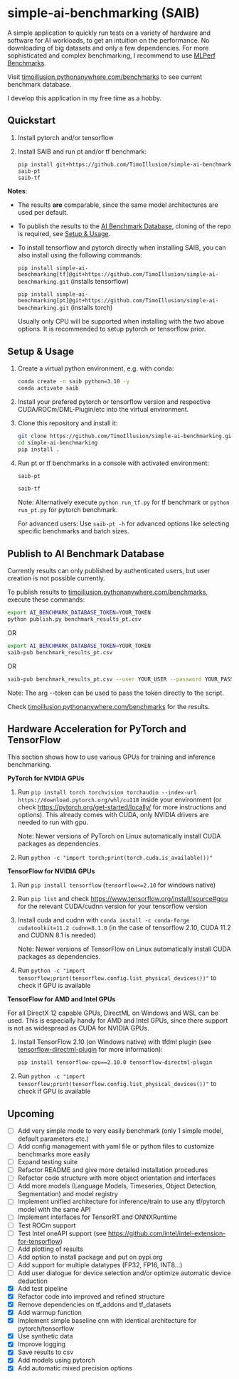 # simple-ai-benchmarking (SAIB)

A simple application to quickly run tests on a variety of hardware and software for AI workloads, to get an intuition on the performance. No downloading of big datasets and only a few dependencies. For more sophisticated and complex benchmarking, I recommend to use [MLPerf Benchmarks](https://mlcommons.org/benchmarks/). 

Visit [timoillusion.pythonanywhere.com/benchmarks](https://timoillusion.pythonanywhere.com/benchmarks) to see current benchmark database.

I develop this application in my free time as a hobby.

## Quickstart

1. Install pytorch and/or tensorflow

2. Install SAIB and run pt and/or tf benchmark:

   ```bash
   pip install git+https://github.com/TimoIllusion/simple-ai-benchmarking.git
   saib-pt
   saib-tf
   ```  

**Notes**:
- The results **are** comparable, since the same model architectures are used per default.
- To publish the results to the [AI Benchmark Database](https://timoillusion.pythonanywhere.com/benchmarks), cloning of the repo is required, see [Setup & Usage](https://github.com/TimoIllusion/simple-ai-benchmarking/tree/main#setup--usage).
- To install tensorflow and pytorch directly when installing SAIB, you can also install using the following commands:
  
  `pip install simple-ai-benchmarking[tf]@git+https://github.com/TimoIllusion/simple-ai-benchmarking.git` (installs tensorflow)
   
  `pip install simple-ai-benchmarking[pt]@git+https://github.com/TimoIllusion/simple-ai-benchmarking.git` (installs torch)
  
  Usually only CPU will be supported when installing with the two above options. It is recommended to setup pytorch or tensorflow prior.  

## Setup & Usage

1. Create a virtual python environment, e.g. with conda:  

   ```bash
   conda create -n saib python=3.10 -y
   conda activate saib
   ```

2. Install your prefered pytorch or tensorflow version and respective CUDA/ROCm/DML-Plugin/etc into the virtual environment.

3. Clone this repository and install it:

   ```bash
   git clone https://github.com/TimoIllusion/simple-ai-benchmarking.git
   cd simple-ai-benchmarking
   pip install .
   ```

6. Run pt or tf benchmarks in a console with activated environment:

   ```bash
   saib-pt
   ```
   ```bash
   saib-tf
   ```

   Note: Alternatively execute `python run_tf.py` for tf benchmark or `python run_pt.py` for pytorch benchmark.  

   For advanced users: Use `saib-pt -h` for advanced options like selecting specific benchmarks and batch sizes.
   

## Publish to AI Benchmark Database

Currently results can only published by authenticated users, but user creation is not possible currently. 

To publish results to [timoillusion.pythonanywhere.com/benchmarks](https://timoillusion.pythonanywhere.com/benchmarks), execute these commands:

```bash
export AI_BENCHMARK_DATABASE_TOKEN=YOUR_TOKEN  
python publish.py benchmark_results_pt.csv
```

OR  
    
```bash
export AI_BENCHMARK_DATABASE_TOKEN=YOUR_TOKEN  
saib-pub benchmark_results_pt.csv
```

OR

```bash
saib-pub benchmark_results_pt.csv --user YOUR_USER --password YOUR_PASSWORD
```

Note: The arg --token can be used to pass the token directly to the script.

Check [timoillusion.pythonanywhere.com/benchmarks](https://timoillusion.pythonanywhere.com/benchmarks) for the results.

## Hardware Acceleration for PyTorch and TensorFlow

This section shows how to use various GPUs for training and inference benchmarking.

**PyTorch for NVIDIA GPUs**

1. Run `pip install torch torchvision torchaudio --index-url https://download.pytorch.org/whl/cu118` inside your environment (or check https://pytorch.org/get-started/locally/ for more instructions and options). This already comes with CUDA, only NVIDIA drivers are needed to run with gpu.

   Note: Newer versions of PyTorch on Linux automatically install CUDA packages as dependencies.

3. Run `python -c "import torch;print(torch.cuda.is_available())"`

**TensorFlow for NVIDIA GPUs**

1. Run `pip install tensorflow` (`tensorflow<=2.10` for windows native)

2. Run `pip list` and check https://www.tensorflow.org/install/source#gpu for the relevant CUDA/cudnn version for your tensorflow version

4. Install cuda and cudnn with `conda install -c conda-forge cudatoolkit=11.2 cudnn=8.1.0` (in the case of tensorflow 2.10, CUDA 11.2 and CUDNN 8.1 is needed)

   Note: Newer versions of TensorFlow on Linux automatically install CUDA packages as dependencies.

5. Run `python -c "import tensorflow;print(tensorflow.config.list_physical_devices())"` to check if GPU is available

   
**TensorFlow for AMD and Intel GPUs**

For all DirectX 12 capable GPUs, DirectML on Windows and WSL can be used. This is especially handy for AMD and Intel GPUs, since there support is not as widespread as CUDA for NVIDIA GPUs.

1. Install TensorFlow 2.10 (on Windows native) with tfdml plugin (see [tensorflow-directml-plugin](https://github.com/microsoft/tensorflow-directml-plugin) for more information):

   ```bash
   pip install tensorflow-cpu==2.10.0 tensorflow-directml-plugin
   ```

2. Run `python -c "import tensorflow;print(tensorflow.config.list_physical_devices())"` to check if GPU is available

## Upcoming

- [ ] Add very simple mode to very easily benchmark (only 1 simple model, default parameters etc.)
- [ ] Add config management with yaml file or python files to customize benchmarks more easily
- [ ] Expand testing suite
- [ ] Refactor README and give more detailed installation procedures
- [ ] Refactor code structure with more object orientation and interfaces
- [ ] Add more models (Language Models, Timeseries, Object Detection, Segmentation) and model registry
- [ ] Implement unified architecture for inference/train to use any tf/pytorch model with the same API
- [ ] Implement interfaces for TensorRT and ONNXRuntime
- [ ] Test ROCm support
- [ ] Test Intel oneAPI support (see https://github.com/intel/intel-extension-for-tensorflow)
- [ ] Add plotting of results
- [ ] Add option to install package and put on pypi.org
- [ ] Add support for multiple datatypes (FP32, FP16, INT8...)
- [ ] Add user dialogue for device selection and/or optimize automatic device deduction
- [x] Add test pipeline
- [x] Refactor code into improved and refined structure
- [x] Remove dependencies on tf_addons and tf_datasets
- [x] Add warmup function
- [x] Implement simple baseline cnn with identical architecture for pytorch/tensorflow
- [x] Use synthetic data
- [x] Improve logging 
- [x] Save results to csv
- [x] Add models using pytorch
- [x] Add automatic mixed precision options
